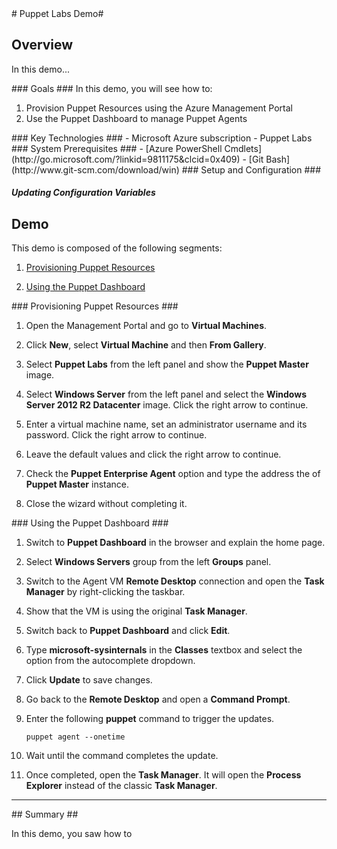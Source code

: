 ﻿<a name="demo2" />
# Puppet Labs Demo#

## Overview ##

In this demo...

<a name="Goals" />
### Goals ###
In this demo, you will see how to:

 1. Provision Puppet Resources using the Azure Management Portal
 1. Use the Puppet Dashboard to manage Puppet Agents
 
<a name="Technologies" />
### Key Technologies ###
- Microsoft Azure subscription
- Puppet Labs

<a name="Prerequisites" />
### System Prerequisites ###
- [Azure PowerShell Cmdlets](http://go.microsoft.com/?linkid=9811175&clcid=0x409)
- [Git Bash](http://www.git-scm.com/download/win)

<a name="Setup" />
### Setup and Configuration ###

##### Updating Configuration Variables #####


## Demo ##

This demo is composed of the following segments: 

1. [Provisioning Puppet Resources](#segment1)

1. [Using the Puppet Dashboard](#segment2)

<a name="segment1" />
### Provisioning Puppet Resources ###

1. Open the Management Portal and go to **Virtual Machines**.

1. Click **New**, select **Virtual Machine** and then **From Gallery**.

1. Select **Puppet Labs** from the left panel and show the **Puppet Master** image.

1. Select **Windows Server** from the left panel and select the **Windows Server 2012 R2 Datacenter** image. Click the right arrow to continue.

1. Enter a virtual machine name, set an administrator username and its password. Click the right arrow to continue.

1. Leave the default values and click the right arrow to continue.

1. Check the **Puppet Enterprise Agent** option and type the address the of **Puppet Master** instance.

1. Close the wizard without completing it.

<a name="segment2" />
### Using the Puppet Dashboard ###

1. Switch to **Puppet Dashboard** in the browser and explain the home page.

1. Select **Windows Servers** group from the left **Groups** panel.

1. Switch to the Agent VM **Remote Desktop** connection and open the **Task Manager** by right-clicking the taskbar.

1. Show that the VM is using the original **Task Manager**.

1. Switch back to **Puppet Dashboard** and click **Edit**.

1. Type **microsoft-sysinternals** in the **Classes** textbox and select the option from the autocomplete dropdown.

1. Click **Update** to save changes.

1. Go back to the **Remote Desktop** and open a **Command Prompt**.

1. Enter the following **puppet** command to trigger the updates.

	````Command Prompt
	puppet agent --onetime
	````

1. Wait until the command completes the update.

1. Once completed, open the **Task Manager**. It will open the **Process Explorer** instead of the classic **Task Manager**.
	
---

<a name="summary" />
## Summary ##

In this demo, you saw how to 